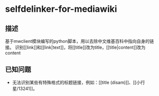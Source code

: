 # selfdelinker-for-mediawiki

## 描述
基于mwclient模块编写的python脚本，用以去除中文维基百科中指向自身的链接。
识别[[link]]和[[link|text]]，将[[title]]改为title，[[title|content]]改为content

## 已知问题
- 无法识别某些有特殊格式的标题链接，例如：[[title (disam)]]、[[小行星/13241]]。
